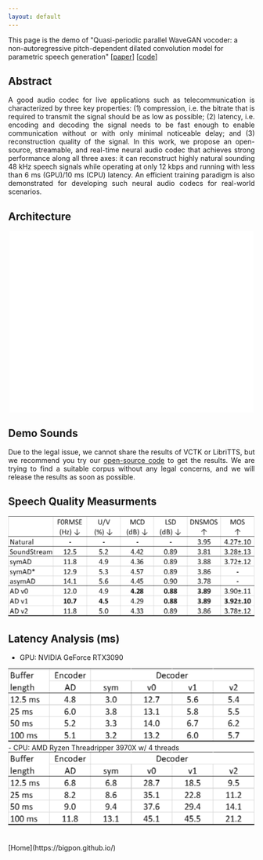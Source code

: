 ```yaml
---
layout: default
---
```

This page is the demo of "Quasi-periodic parallel WaveGAN vocoder: a non-autoregressive pitch-dependent dilated convolution model for parametric speech generation" [[paper](https://ieeexplore.ieee.org/document/10096509)] [[code](https://github.com/facebookresearch/AudioDec)]

## **Abstract**  
<p align="justify"> A good audio codec for live applications such as telecommunication is characterized by three key properties: (1) compression, i.e. the bitrate that is required to transmit the signal should be as low as possible; (2) latency, i.e. encoding and decoding the signal needs to be fast enough to enable communication without or with only minimal noticeable delay; and (3) reconstruction quality of the signal. In this work, we propose an open-source, streamable, and real-time neural audio codec that achieves strong performance along all three axes: it can reconstruct highly natural sounding 48 kHz speech signals while operating at only 12 kbps and running with less than 6 ms (GPU)/10 ms (CPU) latency. An efficient training paradigm is also demonstrated for developing such neural audio codecs for real-world scenarios. </p>


## **Architecture**  
<center><img src="res/figure/audiodec.svg" style="display:block;width:500px;height:370px"></center>  

  
## **Demo Sounds**
<p align="justify"> Due to the legal issue, we cannot share the results of VCTK or LibriTTS, but we recommend you try our <a href="https://github.com/facebookresearch/AudioDec">open-source code</a> to get the results. We are trying to find a suitable corpus without any legal concerns, and we will release the results as soon as possible. </p>

## **Speech Quality Measurments** 
<center><img src="res/figure/Quality.svg" ></center>  

## **Latency Analysis (ms)** 
- GPU: NVIDIA GeForce RTX3090
<center><img src="res/figure/GPU.svg" ></center>
- CPU: AMD Ryzen Threadripper 3970X w/ 4 threads
<center><img src="res/figure/CPU.svg" ></center>
  
<br /> 

<br /> 
[Home](https://bigpon.github.io/)

<br />  
<br />  